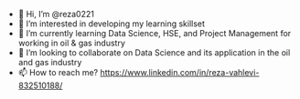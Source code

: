- 👋 Hi, I’m @reza0221
- 👀 I’m interested in developing my learning skillset 
- 🌱 I’m currently learning Data Science, HSE, and Project Management for working in oil & gas industry
- 💞️ I’m looking to collaborate on Data Science and its application in the oil and gas industry
- 📫 How to reach me? https://www.linkedin.com/in/reza-vahlevi-832510188/

<!---
reza0221/reza0221 is a ✨ special ✨ repository because its `README.md` (this file) appears on your GitHub profile.
You can click the Preview link to take a look at your changes.
--->
